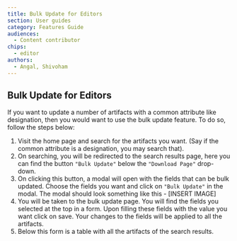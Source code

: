 ```yaml
---
title: Bulk Update for Editors
section: User guides
category: Features Guide
audiences:
  - Content contributor
chips:
  - editor
authors:
  - Angal, Shivoham
---
```


## Bulk Update for Editors

If you want to update a number of artifacts with a common attribute like designation, then you would want to use the bulk update feature. To do so, follow the steps below:

1. Visit the home page and search for the artifacts you want. (Say if the common attribute is a designation, you may search that).
2. On searching, you will be redirected to the search results page, here you can find the button `"Bulk Update"` below the `"Download Page"` drop-down.
3. On clicking this button, a modal will open with the fields that can be bulk updated. Choose the fields you want and click on `"Bulk Update"` in the modal. The modal should look something like this - [INSERT IMAGE]
4. You will be taken to the bulk update page. You will find the fields you selected at the top in a form. Upon filling these fields with the value you want click on save. Your changes to the fields will be applied to all the artifacts.
5. Below this form is a table with all the artifacts of the search results.